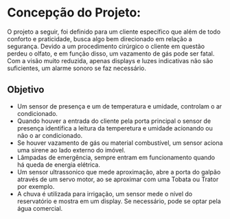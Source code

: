 # Concepção do Projeto:
  O projeto a seguir, foi definido para um cliente específico que além de todo conforto e praticidade, busca algo bem direcionado em relação a segurança.
  Devido a um procedimento cirúrgico o cliente em questão perdeu o olfato, e em função disso, um vazamento de gás pode ser fatal. Com a visão muito reduzida, apenas displays e luzes indicativas não são suficientes, um alarme sonoro se faz necessário.
## Objetivo
 - Um sensor de presença e um de temperatura e umidade, controlam o ar condicionado. 
 - Quando houver a entrada do cliente pela porta principal o sensor de presença identifica a leitura da temperetura e umidade acionando ou não o ar condicionado.
 - Se houver vazamento de gás ou material combustível, um sensor aciona uma sirene ao lado externo do imóvel.
 - Lâmpadas de emergência, sempre entram em funcionamento quando há queda de energia elétrica.
 - Um sensor ultrassonico que mede aproximação, abre a porta do galpão através de um servo motor, ao se aproximar com uma Tobata ou Trator por exemplo.
 - A chuva é utilizada para irrigação, um sensor mede o nível do reservatório e mostra em um display. Se necessário, pode se optar pela água comercial.
